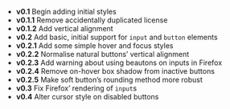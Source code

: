 * **v0.1**      Begin adding initial styles
* **v0.1.1**    Remove accidentally duplicated license
* **v0.1.2**    Add vertical alignment
* **v0.2**      Add basic, initial support for `input` and `button` elements
* **v0.2.1**    Add some simple hover and focus styles
* **v0.2.2**    Normalise natural buttons’ vertical alignment
* **v0.2.3**    Add warning about using beautons on inputs in Firefox
* **v0.2.4**    Remove on-hover box shadow from inactive buttons
* **v0.2.5**    Make soft button’s rounding method more robust
* **v0.3**      Fix Firefox’ rendering of `input`s
* **v0.4**      Alter cursor style on disabled buttons
